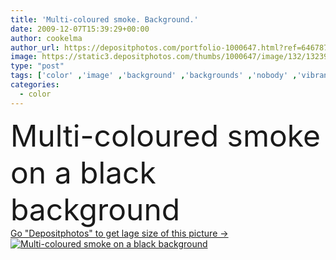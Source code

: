```yaml
---
title: 'Multi-coloured smoke. Background.'
date: 2009-12-07T15:39:29+00:00
author: cookelma
author_url: https://depositphotos.com/portfolio-1000647.html?ref=64678756
image: https://static3.depositphotos.com/thumbs/1000647/image/132/1323988/api_thumb_450.jpg?forcejpeg=true
type: "post"
tags: ['color' ,'image' ,'background' ,'backgrounds' ,'nobody' ,'vibrant' ,'on' ,'curve' ,'graphic' ,'colored' ,'space' ,'multi' ,'bright' ,'art' ,'beauty' ,'liquid' ,'abstract' ,'energy' ,'light' ,'form' ,'pattern' ,'black' ,'wave' ,'cold' ,'motion' ,'smooth' ,'smoke' ,'swirl' ,'Chaos' ,'fog' ,'futuristic' ,'waving' ,'blurred' ,'bizarre' ,'concentric' ,'scribble' ,'a' ,'multi coloured' ,'and' ,'multicolour' ]
categories: 
  - color
---
```

<div aling="center">
            <font size="60"> Multi-coloured smoke on a black background</font>   
</div>
<div>
    <a href='https://static3.depositphotos.com/thumbs/1000647/image/132/1323988/api_thumb_450.jpg?forcejpeg=true?ref=64678756' target=_blank > Go "Depositphotos" to get lage size of this picture ->
        <img href='https://static3.depositphotos.com/thumbs/1000647/image/132/1323988/api_thumb_450.jpg?forcejpeg=true?ref=64678756' src='https://static3.depositphotos.com/1000647/132/i/950/depositphotos_1323988-stock-photo-multi-coloured-smoke-background.jpg?forcejpeg=true' alt='Multi-coloured smoke on a black background' >
    </a>
</div>
